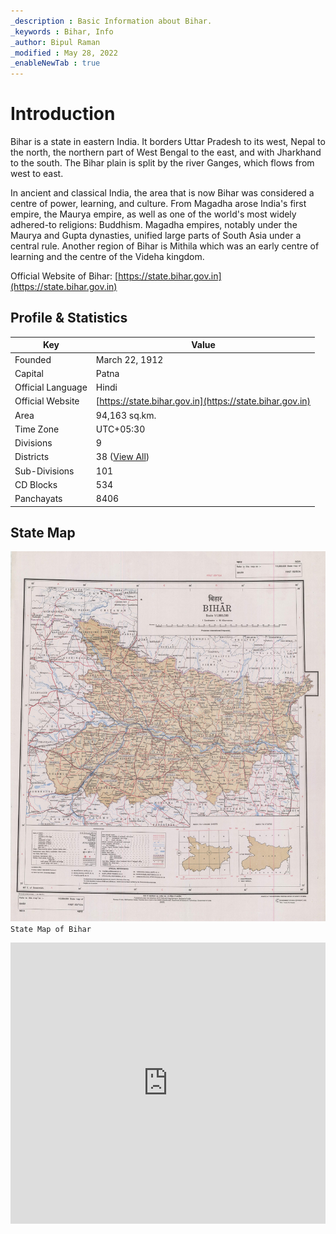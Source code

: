 ```yaml
---
_description : Basic Information about Bihar.
_keywords : Bihar, Info
_author: Bipul Raman
_modified : May 28, 2022
_enableNewTab : true
---
```


# Introduction

Bihar is a state in eastern India. It borders Uttar Pradesh to its west, Nepal to the north, the northern part of West Bengal to the east, and with Jharkhand to the south. The Bihar plain is split by the river Ganges, which flows from west to east.

In ancient and classical India, the area that is now Bihar was considered a centre of power, learning, and culture. From Magadha arose India's first empire, the Maurya empire, as well as one of the world's most widely adhered-to religions: Buddhism. Magadha empires, notably under the Maurya and Gupta dynasties, unified large parts of South Asia under a central rule. Another region of Bihar is Mithila which was an early centre of learning and the centre of the Videha kingdom.

Official Website of Bihar: [https://state.bihar.gov.in](https://state.bihar.gov.in)

## Profile & Statistics

| Key  | Value  |
|---------|---------|
| Founded | March 22, 1912 |
| Capital | Patna |
| Official Language | Hindi |
| Official Website | [https://state.bihar.gov.in](https://state.bihar.gov.in) |
| Area | 94,163 sq.km. |
| Time Zone | UTC+05:30 |
| Divisions | 9 |
| Districts | 38 ([View All](./Districts.md)) |
| Sub-Divisions | 101 |
| CD Blocks | 534 |
| Panchayats | 8406 |

## State Map

![State Map of Bihar](Images/Bihar_Map.jpg)
`State Map of Bihar`

<iframe src="https://www.google.com/maps/embed?pb=!1m18!1m12!1m3!1d1837570.4005406757!2d84.68113936122488!3d25.902216381344104!2m3!1f0!2f0!3f0!3m2!1i1024!2i768!4f13.1!3m3!1m2!1s0x39ed5844f0bb6903%3A0x57ad3fed1bbae325!2sBihar!5e0!3m2!1sen!2sin!4v1654418196912!5m2!1sen!2sin" width="100%" height="450" style="border:0;" allowfullscreen="" loading="lazy" referrerpolicy="no-referrer-when-downgrade"></iframe>
